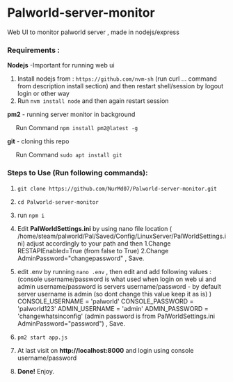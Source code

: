 # Palworld-server-monitor
Web UI to monitor palworld server , made in nodejs/express

### Requirements  :
  **Nodejs** -Important for running web ui  
  
   1. Install nodejs from : ```https://github.com/nvm-sh``` (run curl ... command from description install section)  and then restart shell/session by logout login or other way  
   2. Run `nvm install node` and then again restart session
    
 **pm2** - running server monitor in background   
 
   &nbsp;&nbsp;&nbsp;&nbsp;     Run Command  `npm install pm2@latest -g`
       
  **git**  - cloning this repo
  
   &nbsp;&nbsp;&nbsp;&nbsp;     Run Command `sudo apt install git`
    
### Steps to Use (Run following commands):
1. ``` git clone https://github.com/NurMd07/Palworld-server-monitor.git ```
2. ``` cd Palworld-server-monitor ```
3. run ``` npm i ```
4. Edit **PalWorldSettings.ini** by using nano file location ( /home/steam/palworld/Pal/Saved/Config/LinuxServer/PalWorldSettings.ini) adjust accordingly to your path and then
    1.Change RESTAPIEnabled=True (from false to True)
    2.Change AdminPassword="changepassword"  , Save.
6. edit .env by running
     ``` nano .env ```    , then edit and add following values :
             (console username/password is what used when login on web ui and admin username/password is servers username/password - by default server username is admin (so dont change this value keep it as is) ) 
       CONSOLE_USERNAME = 'palworld'
       CONSOLE_PASSWORD = 'palworld123'
       ADMIN_USERNAME = 'admin'
       ADMIN_PASSWORD = 'changewhatsinconfig'
           (admin password is from  PalWorldSettings.ini AdminPassword="password") , Save.
7. ``` pm2 start app.js ```
8. At last visit on **http://localhost:8000** and login using console username/password
   
10. **Done!** Enjoy.
     
